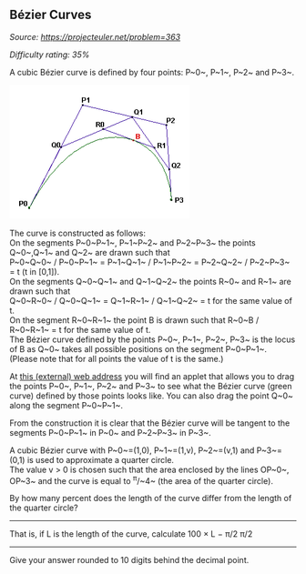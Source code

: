 Bézier Curves
-------------

*Source: https://projecteuler.net/problem=363*


*Difficulty rating: 35%*

A cubic Bézier curve is defined by four points: P~0~, P~1~, P~2~ and
P~3~.

![p363\_bezier.png](img/p363_bezier.png)

The curve is constructed as follows:\
 On the segments P~0~P~1~, P~1~P~2~ and P~2~P~3~ the points Q~0~,Q~1~
and Q~2~ are drawn such that\
 P~0~Q~0~ / P~0~P~1~ = P~1~Q~1~ / P~1~P~2~ = P~2~Q~2~ / P~2~P~3~ = t (t
in [0,1]).\
 On the segments Q~0~Q~1~ and Q~1~Q~2~ the points R~0~ and R~1~ are
drawn such that\
 Q~0~R~0~ / Q~0~Q~1~ = Q~1~R~1~ / Q~1~Q~2~ = t for the same value of t.\
 On the segment R~0~R~1~ the point B is drawn such that R~0~B / R~0~R~1~
= t for the same value of t.\
 The Bézier curve defined by the points P~0~, P~1~, P~2~, P~3~ is the
locus of B as Q~0~ takes all possible positions on the segment
P~0~P~1~.\
 (Please note that for all points the value of t is the same.)

At [this (external) web
address](http://home.kpn.nl/hklein/bezier/bezier.html) you will find an
applet that allows you to drag the points P~0~, P~1~, P~2~ and P~3~ to
see what the Bézier curve (green curve) defined by those points looks
like. You can also drag the point Q~0~ along the segment P~0~P~1~.

From the construction it is clear that the Bézier curve will be tangent
to the segments P~0~P~1~ in P~0~ and P~2~P~3~ in P~3~.

A cubic Bézier curve with P~0~=(1,0), P~1~=(1,v), P~2~=(v,1) and
P~3~=(0,1) is used to approximate a quarter circle.\
 The value v \> 0 is chosen such that the area enclosed by the lines
OP~0~, OP~3~ and the curve is equal to <sup>π</sup>/~4~ (the area of the quarter
circle).

By how many percent does the length of the curve differ from the length
of the quarter circle?

  ------------------------ ------------------------ ------------------------
  That is, if L is the
  length of the curve,
  calculate 100 ×
  L − π/2
  π/2
  ------------------------ ------------------------ ------------------------

Give your answer rounded to 10 digits behind the decimal point.
